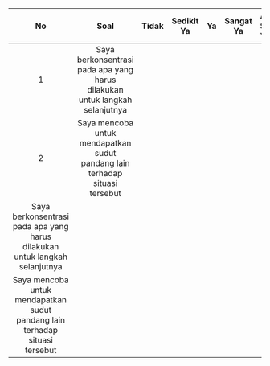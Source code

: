 **No** |**Soal**| **Tidak** | **Sedikit Ya** | **Ya** | **Sangat Ya** | **Amat Sangat Ya** |
:-----:|:-----:|:-----:|:-----:|:-----:|:-----:|:----|
|1| Saya berkonsentrasi pada apa yang harus dilakukan untuk langkah selanjutnya |||||
|2|Saya mencoba untuk mendapatkan sudut pandang lain terhadap situasi tersebut |||||
Saya berkonsentrasi pada apa yang harus dilakukan untuk langkah selanjutnya |||||
Saya mencoba untuk mendapatkan sudut pandang lain terhadap situasi tersebut |||||